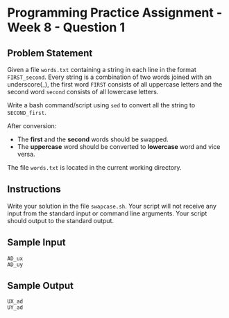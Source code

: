 # Programming Practice Assignment - Week 8 - Question 1

## Problem Statement

Given a file `words.txt` containing a string in each line in the format `FIRST_second`.
Every string is a combination of two words joined with an underscore(_),
the first word `FIRST` consists of all uppercase letters
and the second word `second` consists of all lowercase letters.

Write a bash command/script using `sed` to convert all the string to `SECOND_first`.

After conversion:

- The **first** and the **second** words should be swapped.
- The **uppercase** word should be converted to **lowercase** word and vice versa.

The file `words.txt` is located in the current working directory.

## Instructions

Write your solution in the file `swapcase.sh`.
Your script will not receive any input from the standard input or command line arguments.
Your script should output to the standard output.

## Sample Input

```text
AD_ux
AD_uy
```

## Sample Output

```text
UX_ad
UY_ad
```

